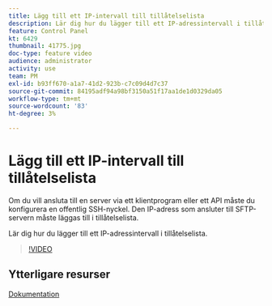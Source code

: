 ```yaml
---
title: Lägg till ett IP-intervall till tillåtelselista
description: Lär dig hur du lägger till ett IP-adressintervall i tillåtelselista.
feature: Control Panel
kt: 6429
thumbnail: 41775.jpg
doc-type: feature video
audience: administrator
activity: use
team: PM
exl-id: b93ff670-a1a7-41d2-923b-c7c09d4d7c37
source-git-commit: 84195adf94a98bf3150a51f17aa1de1d0329da05
workflow-type: tm+mt
source-wordcount: '83'
ht-degree: 3%

---
```


# Lägg till ett IP-intervall till tillåtelselista

Om du vill ansluta till en server via ett klientprogram eller ett API måste du konfigurera en offentlig SSH-nyckel. Den IP-adress som ansluter till SFTP-servern måste läggas till i tillåtelselista.

Lär dig hur du lägger till ett IP-adressintervall i tillåtelselista.

>[!VIDEO](https://video.tv.adobe.com/v/41775?quality=12)

## Ytterligare resurser

[Dokumentation](https://experienceleague.adobe.com/docs/control-panel/using/sftp-management/ip-range-allow-listing.html?lang=en)
